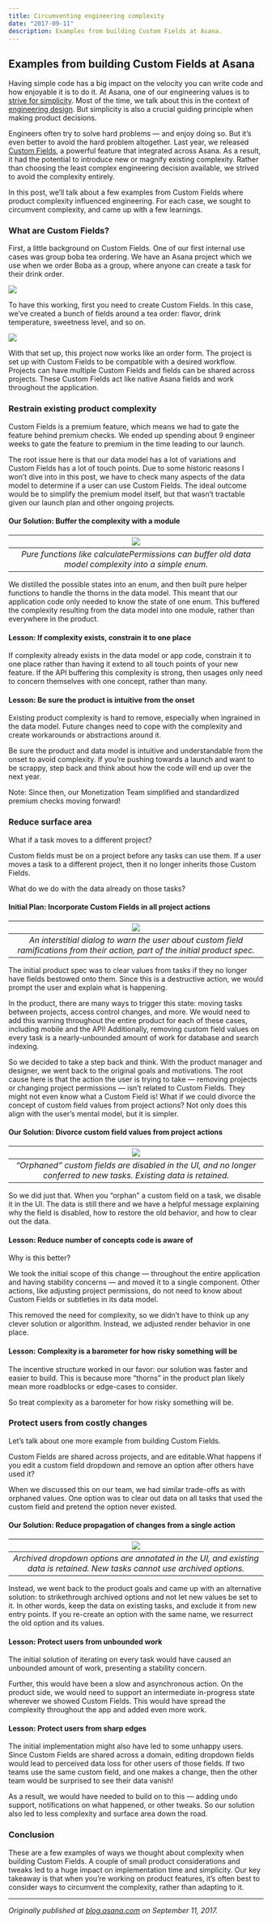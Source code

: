 ```yaml
---
title: Circumventing engineering complexity
date: "2017-09-11"
description: Examples from building Custom Fields at Asana.
---
```


## Examples from building Custom Fields at Asana

Having simple code has a big impact on the velocity you can write code and how
enjoyable it is to do it. At Asana, one of our engineering values is to
[strive for simplicity](https://blog.asana.com/2016/05/asana-engineering-values/).
Most of the time, we talk about this in the context of
[engineering design](https://medium.com/building-asana/designing-simpler-react-components-13a0061afd16).
But simplicity is also a crucial guiding principle when making product
decisions.

Engineers often try to solve hard problems — and enjoy doing so. But it’s even
better to avoid the hard problem altogether. Last year, we released
[Custom Fields](https://blog.asana.com/2016/09/track-anything-with-custom-fields/),
a powerful feature that integrated across Asana. As a result, it had the
potential to introduce new or magnify existing complexity. Rather than choosing
the least complex engineering decision available, we strived to avoid the
complexity entirely.

In this post, we’ll talk about a few examples from Custom Fields where product
complexity influenced engineering. For each case, we sought to circumvent
complexity, and came up with a few learnings.

### What are Custom Fields?

First, a little background on Custom Fields. One of our first internal use cases
was group boba tea ordering. We have an Asana project which we use when we order
Boba as a group, where anyone can create a task for their drink order.

![](./1_manage_custom_fields.png)

To have this working, first you need to create Custom Fields. In this case,
we’ve created a bunch of fields around a tea order: flavor, drink temperature,
sweetness level, and so on.

![](./2_bobaz_fields.png)

With that set up, this project now works like an order form. The project is set
up with Custom Fields to be compatible with a desired workflow. Projects can
have multiple Custom Fields and fields can be shared across projects. These
Custom Fields act like native Asana fields and work throughout the application.

### Restrain existing product complexity

Custom Fields is a premium feature, which means we had to gate the feature
behind premium checks. We ended up spending about 9 engineer weeks to gate the
feature to premium in the time leading to our launch.

The root issue here is that our data model has a lot of variations and Custom
Fields has a lot of touch points. Due to some historic reasons I won’t dive into
in this post, we have to check many aspects of the data model to determine if a
user can use Custom Fields. The ideal outcome would be to simplify the premium
model itself, but that wasn’t tractable given our launch plan and other ongoing
projects.

#### Our Solution: Buffer the complexity with a module

|                                   ![](./3_buffer_complexity.jpeg)                                   |
| :-------------------------------------------------------------------------------------------------: |
| _Pure functions like calculatePermissions can buffer old data model complexity into a simple enum._ |

We distilled the possible states into an enum, and then built pure helper
functions to handle the thorns in the data model. This meant that our
application code only needed to know the state of one enum. This buffered the
complexity resulting from the data model into one module, rather than everywhere
in the product.

#### Lesson: If complexity exists, constrain it to one place

If complexity already exists in the data model or app code, constrain it to one
place rather than having it extend to all touch points of your new feature. If
the API buffering this complexity is strong, then usages only need to concern
themselves with one concept, rather than many.

#### Lesson: Be sure the product is intuitive from the onset

Existing product complexity is hard to remove, especially when ingrained in the
data model. Future changes need to cope with the complexity and create
workarounds or abstractions around it.

Be sure the product and data model is intuitive and understandable from the
onset to avoid complexity. If you’re pushing towards a launch and want to be
scrappy, step back and think about how the code will end up over the next year.

Note: Since then, our Monetization Team simplified and standardized premium
checks moving forward!

### Reduce surface area

What if a task moves to a different project?

Custom fields must be on a project before any tasks can use them. If a user
moves a task to a different project, then it no longer inherits those Custom
Fields.

What do we do with the data already on those tasks?

#### Initial Plan: Incorporate Custom Fields in all project actions

|                                                    ![](./4_initial_plan.png)                                                    |
| :-----------------------------------------------------------------------------------------------------------------------------: |
| _An interstitial dialog to warn the user about custom field ramifications from their action, part of the initial product spec._ |

The initial product spec was to clear values from tasks if they no longer have
fields bestowed onto them. Since this is a destructive action, we would prompt
the user and explain what is happening.

In the product, there are many ways to trigger this state: moving tasks between
projects, access control changes, and more. We would need to add this warning
throughout the entire product for each of these cases, including mobile and the
API! Additionally, removing custom field values on every task is a
nearly-unbounded amount of work for database and search indexing.

So we decided to take a step back and think. With the product manager and
designer, we went back to the original goals and motivations. The root cause
here is that the action the user is trying to take — removing projects or
changing project permissions — isn’t related to Custom Fields. They might not
even know what a Custom Field is! What if we could divorce the concept of custom
field values from project actions? Not only does this align with the user’s
mental model, but it is simpler.

#### Our Solution: Divorce custom field values from project actions

|                                            ![](./5_orphaned_fields.png)                                             |
| :-----------------------------------------------------------------------------------------------------------------: |
| _“Orphaned” custom fields are disabled in the UI, and no longer conferred to new tasks. Existing data is retained._ |

So we did just that. When you “orphan” a custom field on a task, we disable it
in the UI. The data is still there and we have a helpful message explaining why
the field is disabled, how to restore the old behavior, and how to clear out the
data.

#### Lesson: Reduce number of concepts code is aware of

Why is this better?

We took the initial scope of this change — throughout the entire application and
having stability concerns — and moved it to a single component. Other actions,
like adjusting project permissions, do not need to know about Custom Fields or
subtleties in its data model.

This removed the need for complexity, so we didn’t have to think up any clever
solution or algorithm. Instead, we adjusted render behavior in one place.

#### Lesson: Complexity is a barometer for how risky something will be

The incentive structure worked in our favor: our solution was faster and easier
to build. This is because more “thorns” in the product plan likely mean more
roadblocks or edge-cases to consider.

So treat complexity as a barometer for how risky something will be.

### Protect users from costly changes

Let’s talk about one more example from building Custom Fields.

Custom Fields are shared across projects, and are editable.What happens if you
edit a custom field dropdown and remove an option after others have used it?

When we discussed this on our team, we had similar trade-offs as with orphaned
values. One option was to clear out data on all tasks that used the custom field
and pretend the option never existed.

#### Our Solution: Reduce propagation of changes from a single action

|                                                ![](./6_archived_fields.png)                                                |
| :------------------------------------------------------------------------------------------------------------------------: |
| _Archived dropdown options are annotated in the UI, and existing data is retained. New tasks cannot use archived options._ |

Instead, we went back to the product goals and came up with an alternative
solution: to strikethrough archived options and not let new values be set to it.
In other words, keep the data on existing tasks, and exclude it from new entry
points. If you re-create an option with the same name, we resurrect the old
option and its values.

#### Lesson: Protect users from unbounded work

The initial solution of iterating on every task would have caused an unbounded
amount of work, presenting a stability concern.

Further, this would have been a slow and asynchronous action. On the product
side, we would need to support an intermediate in-progress state wherever we
showed Custom Fields. This would have spread the complexity throughout the app
and added even more work.

#### Lesson: Protect users from sharp edges

The initial implementation might also have led to some unhappy users. Since
Custom Fields are shared across a domain, editing dropdown fields would lead to
perceived data loss for other users of those fields. If two teams use the same
custom field, and one makes a change, then the other team would be surprised to
see their data vanish!

As a result, we would have needed to build on to this — adding undo support,
notifications on what happened, or other tweaks. So our solution also led to
less complexity and surface area down the road.

### Conclusion

These are a few examples of ways we thought about complexity when building
Custom Fields. A couple of small product considerations and tweaks led to a huge
impact on implementation time and simplicity. Our key takeaway is that when
you’re working on product features, it’s often best to consider ways to
circumvent the complexity, rather than adapting to it.

---

_Originally published at
[blog.asana.com](https://blog.asana.com/2017/09/circumventing-engineering-complexity-examples-from-asana/)
on September 11, 2017._
